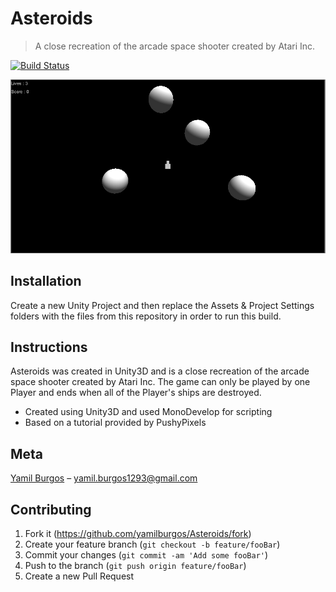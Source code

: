 # Asteroids
> A close recreation of the arcade space shooter created by Atari Inc.

[![Build Status][travis-image]][travis-url]

![](demo.png)

## Installation
Create a new Unity Project and then replace the Assets & Project Settings folders with the files from this repository in order to run this build.

## Instructions
Asteroids was created in Unity3D and is a close recreation of the arcade space shooter created by Atari Inc. The game can only be played by one Player and ends when all of the Player's ships are destroyed.

* Created using Unity3D and used MonoDevelop for scripting
* Based on a tutorial provided by PushyPixels

## Meta
[Yamil Burgos](https://github.com/yamilburgos/) – yamil.burgos1293@gmail.com

## Contributing
1. Fork it (<https://github.com/yamilburgos/Asteroids/fork>)
2. Create your feature branch (`git checkout -b feature/fooBar`)
3. Commit your changes (`git commit -am 'Add some fooBar'`)
4. Push to the branch (`git push origin feature/fooBar`)
5. Create a new Pull Request

<!-- Markdown link & img dfn's -->
[npm-image]: https://img.shields.io/npm/v/datadog-metrics.svg?style=flat-square
[npm-url]: https://npmjs.org/package/datadog-metrics
[travis-image]: https://img.shields.io/travis/dbader/node-datadog-metrics/master.svg?style=flat-square
[travis-url]: https://travis-ci.org/dbader/node-datadog-metrics
